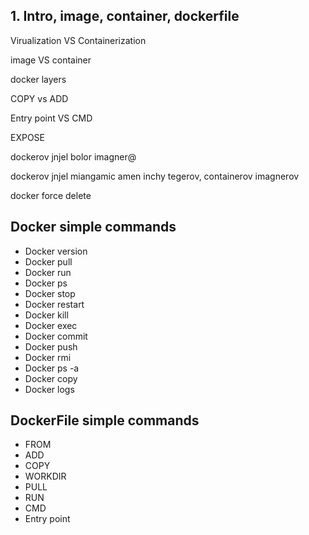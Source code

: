 ## 1. Intro, image, container, dockerfile 

Virualization VS Containerization

image VS container

docker layers

COPY vs ADD

Entry point VS CMD

EXPOSE

dockerov jnjel bolor imagner@

dockerov jnjel miangamic amen inchy tegerov, containerov imagnerov

docker force delete

## Docker simple commands
* Docker version 
* Docker pull
* Docker run 
* Docker ps
* Docker stop 
* Docker restart 
* Docker kill
* Docker exec 
* Docker commit 
* Docker push 
* Docker rmi 
* Docker ps -a
* Docker copy
* Docker logs   

## DockerFile simple commands
* FROM 
* ADD
* COPY
* WORKDIR
* PULL 
* RUN 
* CMD 
* Entry point
